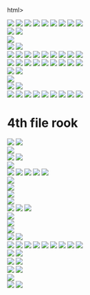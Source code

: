 html>
<head>
  <link rel="stylesheet" href="stylesheet.css">

</head>
<body>
<div class="wrap">
<div class="grid">

<img src="GoteLance.svg" class="piece">
<img src="GoteKnight.svg" class="piece">
<img src="GoteSilver.svg" class="piece">
<img src="GoteGold.svg" class="piece">
<img src="GoteKing.svg" class="piece">
<img src="GoteGold.svg" class="piece">
<img src="GotePromotedSilver.svg" class="piece">
<img src="GotePromotedKnight.svg" class="piece">
<img src="GotePromotedLance.svg" class="piece">

<div class="epiece"></div>
<img src="GoteRook.svg" class="piece">
<img src="GoteDragon.svg" class="piece">
<div class="epiece"></div>
<img src="GoteJewel.svg" class="piece">
<div class="epiece"></div>
<img src="GoteHorse.svg" class="piece">
<img src="GoteBishop.svg" class="piece">
<div class="epiece"></div>

<img src="GotePawn.svg" class="piece">
<img src="GotePawn.svg" class="piece">
<img src="GotePawn.svg" class="piece">
<img src="GotePawn.svg" class="piece">
<img src="GotePawn.svg" class="piece">
<img src="GotePawn.svg" class="piece">
<img src="GotePawn.svg" class="piece">
<img src="GotePawn.svg" class="piece">
<img src="GoteTokin.svg" class="piece">

<div class="epiece"></div>
<div class="epiece"></div>
<div class="epiece"></div>
<div class="epiece"></div>
<div class="epiece"></div>
<div class="epiece"></div>
<div class="epiece"></div>
<div class="epiece"></div>
<div class="epiece"></div>

<div class="epiece"></div>
<div class="epiece"></div>
<div class="epiece"></div>
<div class="epiece"></div>
<div class="epiece"></div>
<div class="epiece"></div>
<div class="epiece"></div>
<div class="epiece"></div>
<div class="epiece"></div>

<div class="epiece"></div>
<div class="epiece"></div>
<div class="epiece"></div>
<div class="epiece"></div>
<div class="epiece"></div>
<div class="epiece"></div>
<div class="epiece"></div>
<div class="epiece"></div>
<div class="epiece"></div>

<img src="SentePawn.svg" class="piece">
<img src="SentePawn.svg" class="piece">
<img src="SentePawn.svg" class="piece">
<img src="SentePawn.svg" class="piece">
<img src="SentePawn.svg" class="piece">
<img src="SentePawn.svg" class="piece">
<img src="SentePawn.svg" class="piece">
<img src="SentePawn.svg" class="piece">
<img src="SenteTokin.svg" class="piece">

<div class="epiece"></div>
<img src="SenteBishop.svg" class="piece">
<img src="SenteHorse.svg" class="piece">
<div class="epiece"></div>
<img src="SenteJewel.svg" class="piece">
<div class="epiece"></div>
<img src="SenteDragon.svg" class="piece">
<img src="SenteRook.svg" class="piece">
<div class="epiece"></div>

<img src="SenteLance.svg" class="piece">
<img src="SenteKnight.svg" class="piece">
<img src="SenteSilver.svg" class="piece">
<img src="SenteGold.svg" class="piece">
<img src="SenteKing.svg" class="piece">
<img src="SenteGold.svg" class="piece">
<img src="SentePromotedSilver.svg" class="piece">
<img src="SentePromotedKnight.svg" class="piece">
<img src="SentePromotedLance.svg" class="piece">

</div>
</div>

<h1>4th file rook</h1>

<div class="wrap">
<div class="grid">

<img src="GoteLance.svg" class="piece">
<img src="GoteKnight.svg" class="piece">
<div class="epiece"></div>
<div class="epiece"></div>
<div class="epiece"></div>
<img src="GoteGold.svg" class="piece">
<div class="epiece"></div>
<img src="GoteKnight.svg" class="piece">
<img src="GoteLance.svg" class="piece">


<div class="epiece"></div>
<img src="GoteRook.svg" class="piece">
<div class="epiece"></div>
<img src="GoteSilver.svg" class="piece">
<img src="GoteGold.svg" class="piece">
<img src="GoteSilver.svg" class="piece">
<img src="GoteJewel.svg" class="piece">
<img src="GoteBishop.svg" class="piece">
<div class="epiece"></div>


<div class="epiece"></div>
<div class="epiece"></div>
<div class="epiece"></div>
<img src="GotePawn.svg" class="piece">
<div class="epiece"></div>
<img src="GotePawn.svg" class="piece">
<div class="epiece"></div>
<img src="GotePawn.svg" class="piece">
<div class="epiece"></div>

<img src="GotePawn.svg" class="piece">
<div class="epiece"></div>
<img src="GotePawn.svg" class="piece">
<img src="GoteSilver.svg" class="piece">
<img src="GotePawn.svg" class="piece">
<div class="epiece"></div>
<img src="GotePawn.svg" class="piece">
<div class="epiece"></div>
<img src="GotePawn.svg" class="piece">

<div class="epiece"></div>
<img src="GotePawn.svg" class="piece">
<div class="epiece"></div>
<div class="epiece"></div>
<div class="epiece"></div>
<div class="epiece"></div>
<div class="epiece"></div>
<div class="epiece"></div>
<div class="epiece"></div>

<div class="epiece"></div>
<div class="epiece"></div>
<img src="SentePawn.svg" class="piece">
<img src="SentePawn.svg" class="piece">
<div class="epiece"></div>
<div class="epiece"></div>
<div class="epiece"></div>
<div class="epiece"></div>
<img src="SentePawn.svg" class="piece">


<img src="SentePawn.svg" class="piece">
<img src="SentePawn.svg" class="piece">
<img src="SenteBishop.svg" class="piece">
<img src="SenteSilver.svg" class="piece">
<img src="SentePawn.svg" class="piece">
<img src="SentePawn.svg" class="piece">
<img src="SentePawn.svg" class="piece">
<img src="SentePawn.svg" class="piece">
<div class="epiece"></div>

<div class="epiece"></div>
<div class="epiece"></div>
<div class="epiece"></div>
<img src="SenteRook.svg" class="piece">
<img src="SenteGold.svg" class="piece">
<div class="epiece"></div>
<img src="SenteSilver.svg" class="piece">
<img src="SenteJewel.svg" class="piece">
<div class="epiece"></div>

<img src="SenteLance.svg" class="piece">
<img src="SenteKnight.svg" class="piece">
<div class="epiece"></div>
<div class="epiece"></div>
<div class="epiece"></div>
<img src="SenteGold.svg" class="piece">
<div class="epiece"></div>
<img src="SenteKnight.svg" class="piece">
<img src="SenteLance.svg" class="piece">

</div>
</div>


</body>
</html>

